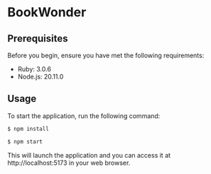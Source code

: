 # BookWonder

## Prerequisites

Before you begin, ensure you have met the following requirements:

- Ruby: 3.0.6
- Node.js: 20.11.0

## Usage

To start the application, run the following command:

```sh
$ npm install

$ npm start
```

This will launch the application and you can access it at http://localhost:5173 in your web browser.
